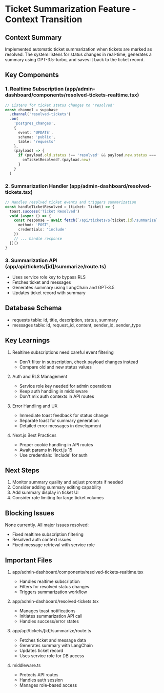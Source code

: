 # Ticket Summarization Feature - Context Transition

## Context Summary
Implemented automatic ticket summarization when tickets are marked as resolved. The system listens for status changes in real-time, generates a summary using GPT-3.5-turbo, and saves it back to the ticket record.

## Key Components

### 1. Realtime Subscription (app/admin-dashboard/components/resolved-tickets-realtime.tsx)
```typescript
// Listens for ticket status changes to 'resolved'
const channel = supabase
  .channel('resolved-tickets')
  .on(
    'postgres_changes',
    {
      event: 'UPDATE',
      schema: 'public',
      table: 'requests'
    },
    (payload) => {
      if (payload.old.status !== 'resolved' && payload.new.status === 'resolved') {
        onTicketResolved?.(payload.new)
      }
    }
  )
```

### 2. Summarization Handler (app/admin-dashboard/resolved-tickets.tsx)
```typescript
// Handles resolved ticket events and triggers summarization
const handleTicketResolved = (ticket: Ticket) => {
  toast.success('Ticket Resolved')
  void (async () => {
    const response = await fetch(`/api/tickets/${ticket.id}/summarize`, {
      method: 'POST',
      credentials: 'include'
    })
    // ... handle response
  })()
}
```

### 3. Summarization API (app/api/tickets/[id]/summarize/route.ts)
- Uses service role key to bypass RLS
- Fetches ticket and messages
- Generates summary using LangChain and GPT-3.5
- Updates ticket record with summary

## Database Schema
- requests table: id, title, description, status, summary
- messages table: id, request_id, content, sender_id, sender_type

## Key Learnings
1. Realtime subscriptions need careful event filtering
   - Don't filter in subscription, check payload changes instead
   - Compare old and new status values

2. Auth and RLS Management
   - Service role key needed for admin operations
   - Keep auth handling in middleware
   - Don't mix auth contexts in API routes

3. Error Handling and UX
   - Immediate toast feedback for status change
   - Separate toast for summary generation
   - Detailed error messages in development

4. Next.js Best Practices
   - Proper cookie handling in API routes
   - Await params in Next.js 15
   - Use credentials: 'include' for auth

## Next Steps
1. Monitor summary quality and adjust prompts if needed
2. Consider adding summary editing capability
3. Add summary display in ticket UI
4. Consider rate limiting for large ticket volumes

## Blocking Issues
None currently. All major issues resolved:
- Fixed realtime subscription filtering
- Resolved auth context issues
- Fixed message retrieval with service role

## Important Files
1. app/admin-dashboard/components/resolved-tickets-realtime.tsx
   - Handles realtime subscription
   - Filters for resolved status changes
   - Triggers summarization workflow

2. app/admin-dashboard/resolved-tickets.tsx
   - Manages toast notifications
   - Initiates summarization API call
   - Handles success/error states

3. app/api/tickets/[id]/summarize/route.ts
   - Fetches ticket and message data
   - Generates summary with LangChain
   - Updates ticket record
   - Uses service role for DB access

4. middleware.ts
   - Protects API routes
   - Handles auth session
   - Manages role-based access 